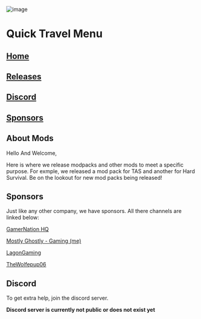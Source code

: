 ![image](file:///C:/Users/School/Downloads/Mods%20repo%20(1).jpg)

# Quick Travel Menu

## [Home](https://mostlyghostlygaming.github.io/Mod_Repo/)

## [Releases](https://mostlyghostlygaming.github.io/Mod_Repo/Pages/Releases)

## [Discord](https://mostlyghostlygaming.github.io/Mod_Repo/Pages/Discord)

## [Sponsors](https://mostlyghostlygaming.github.io/Mod_Repo/Pages/Sponsors)

## About Mods

Hello And Welcome, 

Here is where we release modpacks and other mods to meet a specific purpose. For exmple, we released a mod pack for TAS and another for Hard Survival. Be on the lookout for new mod packs being released!

## Sponsors

Just like any other company, we have sponsors. All there channels are linked below:

[GamerNation HQ](https://www.youtube.com/channel/UCYAR8uvGRjiMMB-LSYPkO0Q)

[Mostly Ghostly - Gaming (me)](https://www.youtube.com/MostlyGhostlyGamingOfficial)

[LagonGaming](https://www.youtube.com/LagonGaming)

[TheWolfepup06](https://www.youtube.com/TheWolfepup06)


## Discord

To get extra help, join the discord server.

**Discord server is currently not public or does not exist yet**
